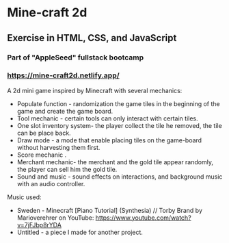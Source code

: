 # Mine-craft 2d

## Exercise in HTML, CSS, and JavaScript
### Part of "AppleSeed" fullstack bootcamp

### https://mine-craft2d.netlify.app/

A 2d mini game inspired by Minecraft
with several mechanics:
- Populate function - randomization the game tiles in the beginning of the game and create the game board.
- Tool mechanic - certain tools can only interact with certain tiles.
- One slot inventory system- the player collect the tile he removed, the tile can be place back.
- Draw mode - a mode that enable placing tiles on the game-board without harvesting them first.
- Score mechanic .
- Merchant mechanic- the merchant and the gold tile appear randomly, the player can sell him the gold tile.
- Sound and music - sound effects on interactions, and background music with an audio controller.




Music used:
- Sweden - Minecraft [Piano Tutorial] (Synthesia) // Torby Brand
  by Marioverehrer on YouTube:
        https://www.youtube.com/watch?v=7jFJbp8rYDA
- Untitled - a piece I made for another project.